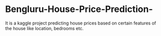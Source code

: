 # Bengluru-House-Price-Prediction-
It is a kaggle project predicting house prices based on certain features of the house like location, bedrooms etc. 
